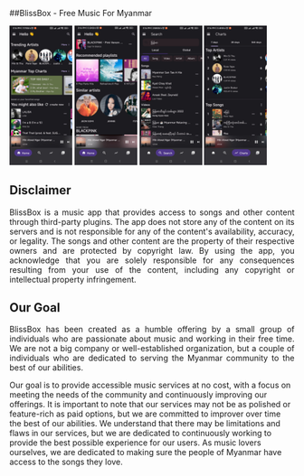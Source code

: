 ##BlissBox - Free Music For Myanmar

<img src="https://github.com/Romanbot4/bliss_box_public/blob/master/screenshots/screenshot01.jpg?raw=true" alt="screenshot1" width="22%"></img>
<img src="https://github.com/Romanbot4/bliss_box_public/blob/master/screenshots/screenshot02.jpg?raw=true" alt="screenshot2" width="22%"></img>
<img src="https://github.com/Romanbot4/bliss_box_public/blob/master/screenshots/screenshot03.jpg?raw=true" alt="screenshot3" width="22%"></img>
<img src="https://github.com/Romanbot4/bliss_box_public/blob/master/screenshots/screenshot04.jpg?raw=true" alt="screenshot4" width="22%"></img>
## Disclaimer
<p align="justify">
BlissBox is a music app that provides access to songs and other content through third-party plugins. The app does not store any of the content on its servers and is not responsible for any of the content's availability, accuracy, or legality. The songs and other content are the property of their respective owners and are protected by copyright law. By using the app, you acknowledge that you are solely responsible for any consequences resulting from your use of the content, including any copyright or intellectual property infringement.
</p>

## Our Goal
<p align="justify">
BlissBox has been created as a humble offering by a small group of individuals who are passionate about music and working in their free time. We are not a big company or well-established organization, but a couple of individuals who are dedicated to serving the Myanmar community to the best of our abilities.

Our goal is to provide accessible music services at no cost, with a focus on meeting the needs of the community and continuously improving our offerings. It is important to note that our services may not be as polished or feature-rich as paid options, but we are committed to improver over time the best of our abilities. We understand that there may be limitations and flaws in our services, but we are dedicated to continuously working to provide the best possible experience for our users. As music lovers ourselves, we are dedicated to making sure the people of Myanmar have access to the songs they love.

</p>